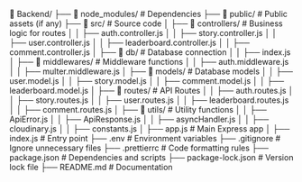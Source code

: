 📂 Backend/
├── 📂 node_modules/      # Dependencies
├── 📂 public/            # Public assets (if any)
├── 📂 src/               # Source code
│   ├── 📂 controllers/   # Business logic for routes
│   │   ├── auth.controller.js
│   │   ├── story.controller.js
│   │   ├── user.controller.js
│   │   ├── leaderboard.controller.js
│   │   ├── comment.controller.js
│   ├── 📂 db/            # Database connection
│   │   ├── index.js
│   ├── 📂 middlewares/   # Middleware functions
│   │   ├── auth.middleware.js
│   │   ├── multer.middleware.js
│   ├── 📂 models/        # Database models
│   │   ├── user.model.js
│   │   ├── story.model.js
│   │   ├── comment.model.js
│   │   ├── leaderboard.model.js
│   ├── 📂 routes/        # API Routes
│   │   ├── auth.routes.js
│   │   ├── story.routes.js
│   │   ├── user.routes.js
│   │   ├── leaderboard.routes.js
│   │   ├── comment.routes.js
│   ├── 📂 utils/         # Utility functions
│   │   ├── ApiError.js
│   │   ├── ApiResponse.js
│   │   ├── asyncHandler.js
│   │   ├── cloudinary.js
│   │   ├── constants.js
│   ├── app.js            # Main Express app
│   ├── index.js          # Entry point
├── .env                  # Environment variables
├── .gitignore            # Ignore unnecessary files
├── .prettierrc           # Code formatting rules
├── package.json          # Dependencies and scripts
├── package-lock.json     # Version lock file
├── README.md             # Documentation

